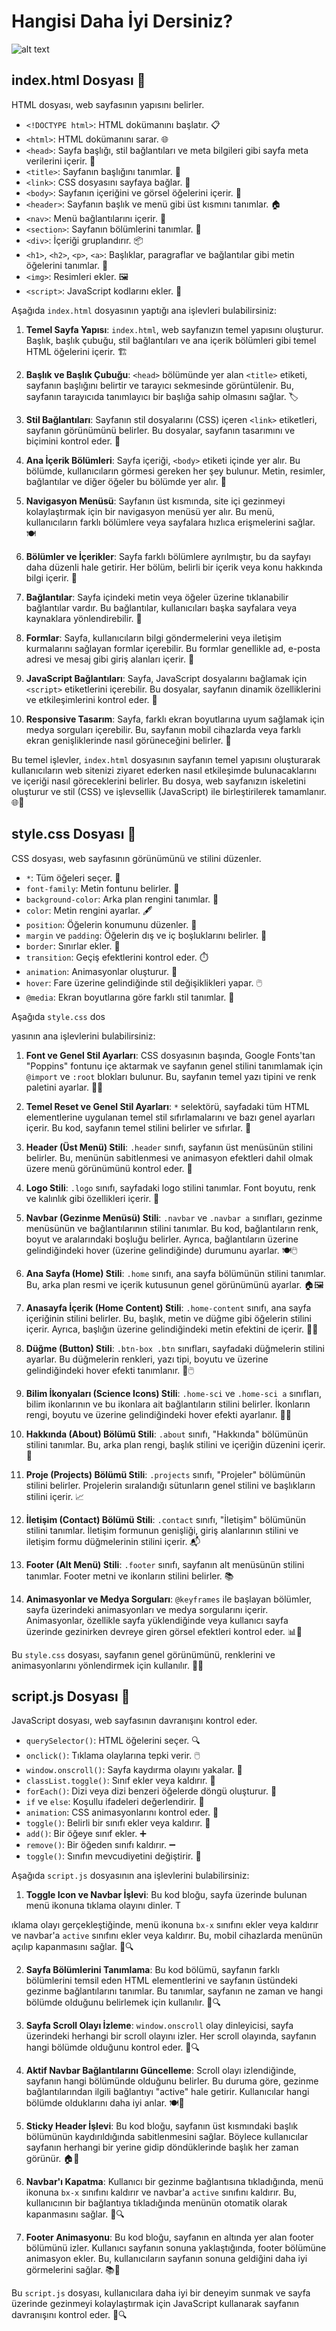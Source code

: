 # Hangisi Daha İyi Dersiniz?

![alt text]([http://url/to/img.png](https://i.hizliresim.com/r3ebnma.png))

## index.html Dosyası 📄
HTML dosyası, web sayfasının yapısını belirler.

- `<!DOCTYPE html>`: HTML dokümanını başlatır. 📋
- `<html>`: HTML dokümanını sarar. 🌐
- `<head>`: Sayfa başlığı, stil bağlantıları ve meta bilgileri gibi sayfa meta verilerini içerir. 🧾
- `<title>`: Sayfanın başlığını tanımlar. 📝
- `<link>`: CSS dosyasını sayfaya bağlar. 🔗
- `<body>`: Sayfanın içeriğini ve görsel öğelerini içerir. 📃
- `<header>`: Sayfanın başlık ve menü gibi üst kısmını tanımlar. 🏠
- `<nav>`: Menü bağlantılarını içerir. 🍔
- `<section>`: Sayfanın bölümlerini tanımlar. 📰
- `<div>`: İçeriği gruplandırır. 📦
- `<h1>`, `<h2>`, `<p>`, `<a>`: Başlıklar, paragraflar ve bağlantılar gibi metin öğelerini tanımlar. 📝
- `<img>`: Resimleri ekler. 🖼️
- `<script>`: JavaScript kodlarını ekler. 🚀

Aşağıda `index.html` dosyasının yaptığı ana işlevleri bulabilirsiniz:

1. **Temel Sayfa Yapısı**: `index.html`, web sayfanızın temel yapısını oluşturur. Başlık, başlık çubuğu, stil bağlantıları ve ana içerik bölümleri gibi temel HTML öğelerini içerir. 🏗️

2. **Başlık ve Başlık Çubuğu**: `<head>` bölümünde yer alan `<title>` etiketi, sayfanın başlığını belirtir ve tarayıcı sekmesinde görüntülenir. Bu, sayfanın tarayıcıda tanımlayıcı bir başlığa sahip olmasını sağlar. 🏷️

3. **Stil Bağlantıları**: Sayfanın stil dosyalarını (CSS) içeren `<link>` etiketleri, sayfanın görünümünü belirler. Bu dosyalar, sayfanın tasarımını ve biçimini kontrol eder. 🎨

4. **Ana İçerik Bölümleri**: Sayfa içeriği, `<body>` etiketi içinde yer alır. Bu bölümde, kullanıcıların görmesi gereken her şey bulunur. Metin, resimler, bağlantılar ve diğer öğeler bu bölümde yer alır. 📄

5. **Navigasyon Menüsü**: Sayfanın üst kısmında, site içi gezinmeyi kolaylaştırmak için bir navigasyon menüsü yer alır. Bu menü, kullanıcıların farklı bölümlere veya sayfalara hızlıca erişmelerini sağlar. 🍽️

6. **Bölümler ve İçerikler**: Sayfa farklı bölümlere ayrılmıştır, bu da sayfayı daha düzenli hale getirir. Her bölüm, belirli bir içerik veya konu hakkında bilgi içerir. 📰

7. **Bağlantılar**: Sayfa içindeki metin veya öğeler üzerine tıklanabilir bağlantılar vardır. Bu bağlantılar, kullanıcıları başka sayfalara veya kaynaklara yönlendirebilir. 🔗

8. **Formlar**: Sayfa, kullanıcıların bilgi göndermelerini veya iletişim kurmalarını sağlayan formlar içerebilir. Bu formlar genellikle ad, e-posta adresi ve mesaj gibi giriş alanları içerir. 📝

9. **JavaScript Bağlantıları**: Sayfa, JavaScript dosyalarını bağlamak için `<script>` etiketlerini içerebilir. Bu dosyalar, sayfanın dinamik özelliklerini ve etkileşimlerini kontrol eder. 🚀

10. **Responsive Tasarım**: Sayfa, farklı ekran boyutlarına uyum sağlamak için medya sorguları içerebilir. Bu, sayfanın mobil cihazlarda veya farklı ekran genişliklerinde nasıl görüneceğini belirler. 📱

Bu temel işlevler, `index.html` dosyasının sayfanın temel yapısını oluşturarak kullanıcıların web sitenizi ziyaret ederken nasıl etkileşimde bulunacaklarını ve içeriği nasıl göreceklerini belirler. Bu dosya, web sayfanızın iskeletini oluşturur ve stil (CSS) ve işlevsellik (JavaScript) ile birleştirilerek tamamlanır. 🌐💼

## style.css Dosyası 🎨
CSS dosyası, web sayfasının görünümünü ve stilini düzenler.

- `*`: Tüm öğeleri seçer. 🎨
- `font-family`: Metin fontunu belirler. 📝
- `background-color`: Arka plan rengini tanımlar. 🌈
- `color`: Metin rengini ayarlar. 🖋️
- `position`: Öğelerin konumunu düzenler. 🧭
- `margin` ve `padding`: Öğelerin dış ve iç boşluklarını belirler. 📏
- `border`: Sınırlar ekler. 📌
- `transition`: Geçiş efektlerini kontrol eder. ⏱️
- `animation`: Animasyonlar oluşturur. 🎉
- `hover`: Fare üzerine gelindiğinde stil değişiklikleri yapar. 🖱️
- `@media`: Ekran boyutlarına göre farklı stil tanımlar. 📱

Aşağıda `style.css` dos

yasının ana işlevlerini bulabilirsiniz:

1. **Font ve Genel Stil Ayarları**: CSS dosyasının başında, Google Fonts'tan "Poppins" fontunu içe aktarmak ve sayfanın genel stilini tanımlamak için `@import` ve `:root` blokları bulunur. Bu, sayfanın temel yazı tipini ve renk paletini ayarlar. 📝🎨

2. **Temel Reset ve Genel Stil Ayarları**: `*` selektörü, sayfadaki tüm HTML elementlerine uygulanan temel stil sıfırlamalarını ve bazı genel ayarları içerir. Bu kod, sayfanın temel stilini belirler ve sıfırlar. 🚀

3. **Header (Üst Menü) Stili**: `.header` sınıfı, sayfanın üst menüsünün stilini belirler. Bu, menünün sabitlenmesi ve animasyon efektleri dahil olmak üzere menü görünümünü kontrol eder. 🍔

4. **Logo Stili**: `.logo` sınıfı, sayfadaki logo stilini tanımlar. Font boyutu, renk ve kalınlık gibi özellikleri içerir. 🏢

5. **Navbar (Gezinme Menüsü) Stili**: `.navbar` ve `.navbar a` sınıfları, gezinme menüsünün ve bağlantılarının stilini tanımlar. Bu kod, bağlantıların renk, boyut ve aralarındaki boşluğu belirler. Ayrıca, bağlantıların üzerine gelindiğindeki hover (üzerine gelindiğinde) durumunu ayarlar. 🍽️🖱️

6. **Ana Sayfa (Home) Stili**: `.home` sınıfı, ana sayfa bölümünün stilini tanımlar. Bu, arka plan resmi ve içerik kutusunun genel görünümünü ayarlar. 🏠🖼️

7. **Anasayfa İçerik (Home Content) Stili**: `.home-content` sınıfı, ana sayfa içeriğinin stilini belirler. Bu, başlık, metin ve düğme gibi öğelerin stilini içerir. Ayrıca, başlığın üzerine gelindiğindeki metin efektini de içerir. 📃🎉

8. **Düğme (Button) Stili**: `.btn-box .btn` sınıfları, sayfadaki düğmelerin stilini ayarlar. Bu düğmelerin renkleri, yazı tipi, boyutu ve üzerine gelindiğindeki hover efekti tanımlanır. 🔘🖱️

9. **Bilim İkonyaları (Science Icons) Stili**: `.home-sci` ve `.home-sci a` sınıfları, bilim ikonlarının ve bu ikonlara ait bağlantıların stilini belirler. İkonların rengi, boyutu ve üzerine gelindiğindeki hover efekti ayarlanır. 🧪🔬

10. **Hakkında (About) Bölümü Stili**: `.about` sınıfı, "Hakkında" bölümünün stilini tanımlar. Bu, arka plan rengi, başlık stilini ve içeriğin düzenini içerir. 📰

11. **Proje (Projects) Bölümü Stili**: `.projects` sınıfı, "Projeler" bölümünün stilini belirler. Projelerin sıralandığı sütunların genel stilini ve başlıkların stilini içerir. 📈

12. **İletişim (Contact) Bölümü Stili**: `.contact` sınıfı, "İletişim" bölümünün stilini tanımlar. İletişim formunun genişliği, giriş alanlarının stilini ve iletişim formu düğmelerinin stilini içerir. 📬

13. **Footer (Alt Menü) Stili**: `.footer` sınıfı, sayfanın alt menüsünün stilini tanımlar. Footer metni ve ikonların stilini belirler. 📚

14. **Animasyonlar ve Medya Sorguları**: `@keyframes` ile başlayan bölümler, sayfa üzerindeki animasyonları ve medya sorgularını içerir. Animasyonlar, özellikle sayfa yüklendiğinde veya kullanıcı sayfa üzerinde gezinirken devreye giren görsel efektleri kontrol eder. 📊📱

Bu `style.css` dosyası, sayfanın genel görünümünü, renklerini ve animasyonlarını yönlendirmek için kullanılır. 🎨✨

## script.js Dosyası 🚀
JavaScript dosyası, web sayfasının davranışını kontrol eder.

- `querySelector()`: HTML öğelerini seçer. 🔍
- `onclick()`: Tıklama olaylarına tepki verir. 🖱️
- `window.onscroll()`: Sayfa kaydırma olayını yakalar. 📜
- `classList.toggle()`: Sınıf ekler veya kaldırır. 🧩
- `forEach()`: Dizi veya dizi benzeri öğelerde döngü oluşturur. 🔄
- `if` ve `else`: Koşullu ifadeleri değerlendirir. 🤔
- `animation`: CSS animasyonlarını kontrol eder. 🎉
- `toggle()`: Belirli bir sınıfı ekler veya kaldırır. 🔄
- `add()`: Bir öğeye sınıf ekler. ➕
- `remove()`: Bir öğeden sınıfı kaldırır. ➖
- `toggle()`: Sınıfın mevcudiyetini değiştirir. 🔄

Aşağıda `script.js` dosyasının ana işlevlerini bulabilirsiniz:

1. **Toggle Icon ve Navbar İşlevi**: Bu kod bloğu, sayfa üzerinde bulunan menü ikonuna tıklama olayını dinler. T

ıklama olayı gerçekleştiğinde, menü ikonuna `bx-x` sınıfını ekler veya kaldırır ve navbar'a `active` sınıfını ekler veya kaldırır. Bu, mobil cihazlarda menünün açılıp kapanmasını sağlar. 🍔🔍

2. **Sayfa Bölümlerini Tanımlama**: Bu kod bölümü, sayfanın farklı bölümlerini temsil eden HTML elementlerini ve sayfanın üstündeki gezinme bağlantılarını tanımlar. Bu tanımlar, sayfanın ne zaman ve hangi bölümde olduğunu belirlemek için kullanılır. 📰🔍

3. **Sayfa Scroll Olayı İzleme**: `window.onscroll` olay dinleyicisi, sayfa üzerindeki herhangi bir scroll olayını izler. Her scroll olayında, sayfanın hangi bölümde olduğunu kontrol eder. 📜🔍

4. **Aktif Navbar Bağlantılarını Güncelleme**: Scroll olayı izlendiğinde, sayfanın hangi bölümünde olduğunu belirler. Bu duruma göre, gezinme bağlantılarından ilgili bağlantıyı "active" hale getirir. Kullanıcılar hangi bölümde olduklarını daha iyi anlar. 🍽️📜

5. **Sticky Header İşlevi**: Bu kod bloğu, sayfanın üst kısmındaki başlık bölümünün kaydırıldığında sabitlenmesini sağlar. Böylece kullanıcılar sayfanın herhangi bir yerine gidip döndüklerinde başlık her zaman görünür. 🏠📌

6. **Navbar'ı Kapatma**: Kullanıcı bir gezinme bağlantısına tıkladığında, menü ikonuna `bx-x` sınıfını kaldırır ve navbar'a `active` sınıfını kaldırır. Bu, kullanıcının bir bağlantıya tıkladığında menünün otomatik olarak kapanmasını sağlar. 🍔🔍

7. **Footer Animasyonu**: Bu kod bloğu, sayfanın en altında yer alan footer bölümünü izler. Kullanıcı sayfanın sonuna yaklaştığında, footer bölümüne animasyon ekler. Bu, kullanıcıların sayfanın sonuna geldiğini daha iyi görmelerini sağlar. 📚🎉

Bu `script.js` dosyası, kullanıcılara daha iyi bir deneyim sunmak ve sayfa üzerinde gezinmeyi kolaylaştırmak için JavaScript kullanarak sayfanın davranışını kontrol eder. 🚀🔍

